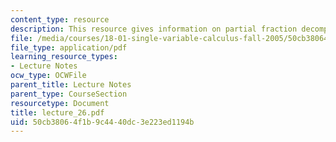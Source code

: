 ```yaml
---
content_type: resource
description: This resource gives information on partial fraction decomposition.
file: /media/courses/18-01-single-variable-calculus-fall-2005/50cb38064f1b9c4440dc3e223ed1194b_lecture_26.pdf
file_type: application/pdf
learning_resource_types:
- Lecture Notes
ocw_type: OCWFile
parent_title: Lecture Notes
parent_type: CourseSection
resourcetype: Document
title: lecture_26.pdf
uid: 50cb3806-4f1b-9c44-40dc-3e223ed1194b
---
```

